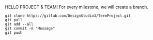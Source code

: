 HELLO PROJECT & TEAM!
For every milestone, we will create a branch.

```
git clone https://gitlab.com/DesignStudio3/TermProject.git
git pull
git add --all
git commit -m "Message"
git push
```